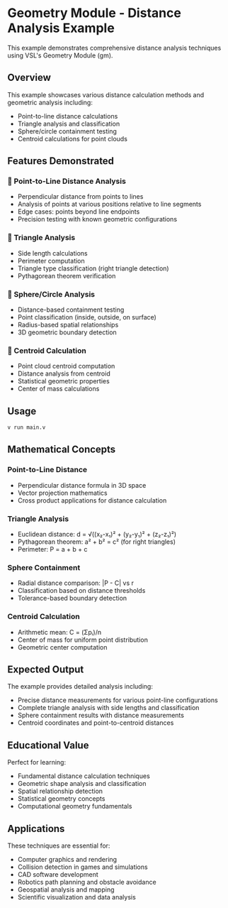 # Geometry Module - Distance Analysis Example

This example demonstrates comprehensive distance analysis techniques using VSL's Geometry
Module (gm).

## Overview

This example showcases various distance calculation methods and geometric analysis including:

- Point-to-line distance calculations
- Triangle analysis and classification
- Sphere/circle containment testing
- Centroid calculations for point clouds

## Features Demonstrated

### 🔹 Point-to-Line Distance Analysis

- Perpendicular distance from points to lines
- Analysis of points at various positions relative to line segments
- Edge cases: points beyond line endpoints
- Precision testing with known geometric configurations

### 🔹 Triangle Analysis

- Side length calculations
- Perimeter computation
- Triangle type classification (right triangle detection)
- Pythagorean theorem verification

### 🔹 Sphere/Circle Analysis

- Distance-based containment testing
- Point classification (inside, outside, on surface)
- Radius-based spatial relationships
- 3D geometric boundary detection

### 🔹 Centroid Calculation

- Point cloud centroid computation
- Distance analysis from centroid
- Statistical geometric properties
- Center of mass calculations

## Usage

```bash
v run main.v
```

## Mathematical Concepts

### Point-to-Line Distance
- Perpendicular distance formula in 3D space
- Vector projection mathematics
- Cross product applications for distance calculation

### Triangle Analysis
- Euclidean distance: d = √((x₂-x₁)² + (y₂-y₁)² + (z₂-z₁)²)
- Pythagorean theorem: a² + b² = c² (for right triangles)
- Perimeter: P = a + b + c

### Sphere Containment
- Radial distance comparison: |P - C| vs r
- Classification based on distance thresholds
- Tolerance-based boundary detection

### Centroid Calculation
- Arithmetic mean: C = (Σpᵢ)/n
- Center of mass for uniform point distribution
- Geometric center computation

## Expected Output

The example provides detailed analysis including:

- Precise distance measurements for various point-line configurations
- Complete triangle analysis with side lengths and classification
- Sphere containment results with distance measurements
- Centroid coordinates and point-to-centroid distances

## Educational Value

Perfect for learning:

- Fundamental distance calculation techniques
- Geometric shape analysis and classification
- Spatial relationship detection
- Statistical geometry concepts
- Computational geometry fundamentals

## Applications

These techniques are essential for:

- Computer graphics and rendering
- Collision detection in games and simulations
- CAD software development
- Robotics path planning and obstacle avoidance
- Geospatial analysis and mapping
- Scientific visualization and data analysis
